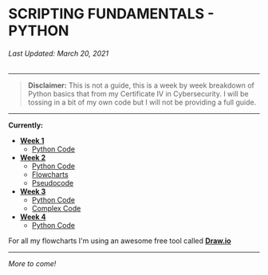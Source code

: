 # SCRIPTING FUNDAMENTALS - PYTHON
###### Last Updated: *March 20, 2021*
---
> **Disclaimer:** This is not a guide, this is a week by week breakdown of Python basics that from my Certificate IV in Cybersecurity. I will be tossing in a bit of my own code but I will not be providing a full guide.
---
**Currently:**
- **[Week 1](Week-1/)**
  - [Python Code](Week-1/code/)
- **[Week 2](Week-2/)**
  - [Python Code](Week-2/code/)
  - [Flowcharts](Week-2/flowcharts/)
  - [Pseudocode](Week-2/pseudocode)
- **[Week 3](Week-3/)**
  - [Python Code](Week-3/code/)
  - [Complex Code](Week-3/complex/)
- **[Week 4](Week-4/)**
  - [Python Code](Week-4/code/)

For all my flowcharts I'm using an awesome free tool called **[Draw.io](https://draw.io/)**

---

*More to come!*
